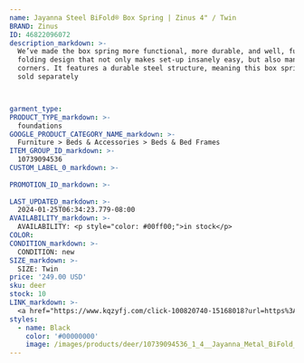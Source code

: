 ```yaml
---
name: Jayanna Steel BiFold® Box Spring | Zinus 4" / Twin
BRAND: Zinus
ID: 46822096072
description_markdown: >-
  We’ve made the box spring more functional, more durable, and well, fun! Our Jayanna BiFold Box Spring® features a   
  folding design that not only makes set-up insanely easy, but also maneuvers easily through tight hallways and 
  corners. It features a durable steel structure, meaning this box spring will be with you for the long haul. Bed frame 
  sold separately



garment_type:
PRODUCT_TYPE_markdown: >-
  foundations
GOOGLE_PRODUCT_CATEGORY_NAME_markdown: >-
  Furniture > Beds & Accessories > Beds & Bed Frames
ITEM_GROUP_ID_markdown: >-
  10739094536
CUSTOM_LABEL_0_markdown: >-
  
PROMOTION_ID_markdown: >-
  
LAST_UPDATED_markdown: >-
  2024-01-25T06:34:23.779-08:00
AVAILABILITY_markdown: >-
  AVAILABILITY: <p style="color: #00ff00;">in stock</p>
COLOR:
CONDITION_markdown: >-
  CONDITION: new
SIZE_markdown: >-
  SIZE: Twin
price: '249.00 USD'
sku: deer
stock: 10
LINK_markdown: >-
  <a href="https://www.kqzyfj.com/click-100820740-15168018?url=https%3A%2F%2Fwww.zinus.com%2Fproducts%2Fjayanna-steel-bifold-box-spring%3Fvariant%3D46822096072" target="_blank" style="display: inline-block; padding: 10px 20px; font-size: 16px; text-align: center; text-decoration: none; cursor: pointer; border: 1px solid #3498db; color: #3498db; background-color: #fff; border-radius: 5px; transition: background-color 0.3s;">Go to Product</a>
styles:
  - name: Black
    color: '#00000000'
    image: /images/products/deer/10739094536_1_4__Jayanna_Metal_BiFold_Box_Spring.webp
---
```


